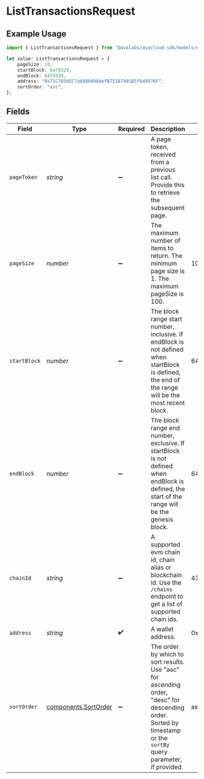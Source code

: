 # ListTransactionsRequest

## Example Usage

```typescript
import { ListTransactionsRequest } from "@avalabs/avacloud-sdk/models/operations";

let value: ListTransactionsRequest = {
    pageSize: 10,
    startBlock: 6479329,
    endBlock: 6479330,
    address: "0x71C7656EC7ab88b098defB751B7401B5f6d8976F",
    sortOrder: "asc",
};
```

## Fields

| Field                                                                                                                                                             | Type                                                                                                                                                              | Required                                                                                                                                                          | Description                                                                                                                                                       | Example                                                                                                                                                           |
| ----------------------------------------------------------------------------------------------------------------------------------------------------------------- | ----------------------------------------------------------------------------------------------------------------------------------------------------------------- | ----------------------------------------------------------------------------------------------------------------------------------------------------------------- | ----------------------------------------------------------------------------------------------------------------------------------------------------------------- | ----------------------------------------------------------------------------------------------------------------------------------------------------------------- |
| `pageToken`                                                                                                                                                       | *string*                                                                                                                                                          | :heavy_minus_sign:                                                                                                                                                | A page token, received from a previous list call. Provide this to retrieve the subsequent page.                                                                   |                                                                                                                                                                   |
| `pageSize`                                                                                                                                                        | *number*                                                                                                                                                          | :heavy_minus_sign:                                                                                                                                                | The maximum number of items to return. The minimum page size is 1. The maximum pageSize is 100.                                                                   | 10                                                                                                                                                                |
| `startBlock`                                                                                                                                                      | *number*                                                                                                                                                          | :heavy_minus_sign:                                                                                                                                                | The block range start number, inclusive. If endBlock is not defined when startBlock is defined, the end of the range will be the most recent block.               | 6479329                                                                                                                                                           |
| `endBlock`                                                                                                                                                        | *number*                                                                                                                                                          | :heavy_minus_sign:                                                                                                                                                | The block range end number, exclusive. If startBlock is not defined when endBlock is defined, the start of the range will be the genesis block.                   | 6479330                                                                                                                                                           |
| `chainId`                                                                                                                                                         | *string*                                                                                                                                                          | :heavy_minus_sign:                                                                                                                                                | A supported evm chain id, chain alias or blockchain id. Use the `/chains` endpoint to get a list of supported chain ids.                                          | 43114                                                                                                                                                             |
| `address`                                                                                                                                                         | *string*                                                                                                                                                          | :heavy_check_mark:                                                                                                                                                | A wallet address.                                                                                                                                                 | 0x71C7656EC7ab88b098defB751B7401B5f6d8976F                                                                                                                        |
| `sortOrder`                                                                                                                                                       | [components.SortOrder](../../models/components/sortorder.md)                                                                                                      | :heavy_minus_sign:                                                                                                                                                | The order by which to sort results. Use "asc" for ascending order, "desc" for descending order. Sorted by timestamp or the `sortBy` query parameter, if provided. | asc                                                                                                                                                               |